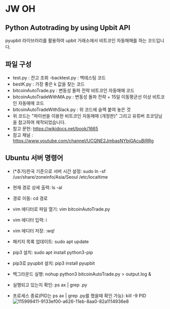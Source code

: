 # JW OH
## Python Autotrading by using Upbit API

pyupbit 라이브러리를 활용하여 upbit 거래소에서 비트코인 자동매매를 하는 코드입니다.


## 파일 구성

- test.py : 잔고 조회 
-backtest.py : 백테스팅 코드 
- bestK.py : 가장 좋은 k 값을 찾는 코드 
- bitcoinAutoTrade.py : 변동성 돌파 전략 비트코인 자동매매 코드 
- bitcoinAutoTradeWithMA.py : 변동성 돌파 전략 + 15일 이동평균선 이상 비트코인 자동매매 코드 
- bitcoinAutoTradeWithSlack.py : 위 코드에 슬랙 붙여 놓은 것 
- 위 코드는 "파이썬을 이용한 비트코인 자동매매 (개정판)" 그리고 유튜버 조코딩님을 참고하여 제작되었습니다.
- 참고 문헌: https://wikidocs.net/book/1665
- 참고 채널 : https://www.youtube.com/channel/UCQNE2JmbasNYbjGAcuBiRRg

## Ubuntu 서버 명령어
- (*추가)한국 기준으로 서버 시간 설정: sudo ln -sf /usr/share/zoneinfo/Asia/Seoul /etc/localtime 
- 현재 경로 상세 출력: ls -al 
- 경로 이동: cd 경로
 
- vim 에디터로 파일 열기: vim bitcoinAutoTrade.py
- vim 에디터 입력: i 
- vim 에디터 저장: :wq!
- 패키지 목록 업데이트: sudo apt update
- pip3 설치: sudo apt install python3-pip
- pip3로 pyupbit 설치: pip3 install pyupbit
- 백그라운드 실행: nohup python3 bitcoinAutoTrade.py > output.log &
- 실행되고 있는지 확인: ps ax | grep .py
- 프로세스 종료(PID는 ps ax | grep .py를 했을때 확인 가능): kill -9 PID
![115999411-9133ef00-a626-11eb-8aa0-82a1114936e8](https://user-images.githubusercontent.com/80387186/116787767-144ebc80-aae1-11eb-9a4d-acf6b3565514.png)
